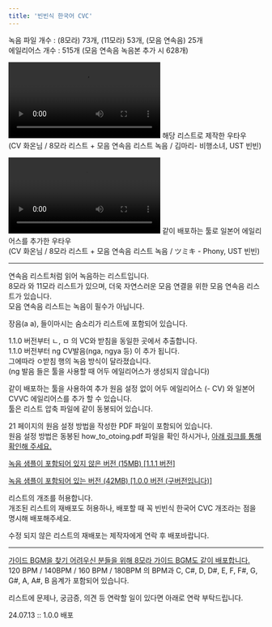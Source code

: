 ```yaml
---
title: '빈빈식 한국어 CVC'
---
```


녹음 파일 개수 : (8모라) 73개, (11모라) 53개, (모음 연속음) 25개 <br />
에일리어스 개수 : 515개 (모음 연속음 녹음본 추가 시 628개)

<video src="/videos/reclists/2xbin-kor-cvc/kor.mp4" controls></video>
해당 리스트로 제작한 우타우 <br />
(CV 화온님 / 8모라 리스트 + 모음 연속음 리스트 녹음 / 김마리- 비행소녀, UST 빈빈)

<video src="/videos/reclists/2xbin-kor-cvc/jpn.mp4" controls></video>
같이 배포하는 툴로 일본어 에일리어스를 추가한 우타우 <br />
(CV 화온님 / 8모라 리스트 + 모음 연속음 리스트 녹음 / ツミキ - Phony, UST 빈빈)

---

연속음 리스트처럼 읽어 녹음하는 리스트입니다. <br />
8모라 와 11모라 리스트가 있으며, 더욱 자연스러운 모음 연결을 위한 모음 연속음 리스트가 있습니다. <br />
모음 연속음 리스트는 녹음이 필수가 아닙니다.

장음(a a), 들이마시는 숨소리가 리스트에 포함되어 있습니다.

1.1.0 버전부터 ㄴ, ㅁ 의 VC와 받침을 동일한 곳에서 추출합니다. <br />
1.1.0 버전부터 ng CV발음(nga, ngya 등) 이 추가 됩니다. <br />
그에따라 ㅇ받침 행의 녹음 방식이 달라졌습니다. <br />
(ng 발음 들은 툴을 사용할 때 어두 에일리어스가 생성되지 않습니다)

같이 배포하는 툴을 사용하여 추가 원음 설정 없이 어두 에일리어스 (- CV) 와 일본어 CVVC 에일리어스를 추가 할 수 있습니다. <br />
툴은 리스트 압축 파일에 같이 동봉되어 있습니다.

21 페이지의 원음 설정 방법을 작성한 PDF 파일이 포함되어 있습니다. <br />
원음 설정 방법은 동봉된 how_to_otoing.pdf 파일을 확인 하시거나, [아래 링크를 통해 확인해 주세요.](https://cafe.naver.com/utauteto/31243)

[녹음 샘플이 포함되어 있지 않은 버전 (15MB) [1.1.1 버전]](https://drive.google.com/file/d/1BtvdBHF9doNlnPNl0Ha6-orUiejoxUGE/view?usp=sharing)

[녹음 샘플이 포함되어 있는 버전 (42MB) [1.0.0 버전 (구버전입니다)]](https://drive.google.com/file/d/1ExW8CkOY4bHKuMtF40o64FMIarZzMVz8/view?usp=sharing)

리스트의 개조를 허용합니다. <br />
개조된 리스트의 재배포도 허용하나, 배포할 때 꼭 빈빈식 한국어 CVC 개조라는 점을 명시해 배포해주세요.

수정 되지 않은 리스트의 재배포는 제작자에게 연락 후 배포바랍니다.

---

[가이드 BGM을 찾기 어려우신 분들을 위해 8모라 가이드 BGM도 같이 배포합니다.](https://drive.google.com/file/d/1W_3HG-KXt3A-AClQ2HRL6fT4HG0u9-Pv/view?usp=sharing) <br />
120 BPM / 140BPM / 160 BPM / 180BPM 의 BPM과 C, C#, D, D#, E, F, F#, G, G#, A, A#, B 음계가 포함되어 있습니다.

리스트에 문제나, 궁금증, 의견 등 연락할 일이 있다면 아래로 연락 부탁드립니다. <br />

24.07.13 :: 1.0.0 배포
